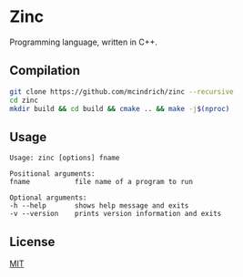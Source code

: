 # Zinc
Programming language, written in C++.

## Compilation

```sh
git clone https://github.com/mcindrich/zinc --recursive
cd zinc
mkdir build && cd build && cmake .. && make -j$(nproc)
```

## Usage
```
Usage: zinc [options] fname 

Positional arguments:
fname        	file name of a program to run

Optional arguments:
-h --help    	shows help message and exits
-v --version 	prints version information and exits
```

## License
[MIT](https://choosealicense.com/licenses/mit/)